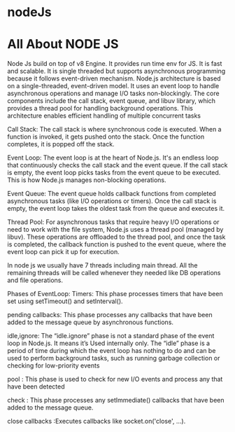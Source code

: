 # nodeJs
# All About NODE JS
Node Js build on top of v8 Engine. It provides run time env for JS. It is fast and scalable.
It is single threaded but supports asynchronous programming because it follows event-driven mechanism.
Node.js architecture is based on a single-threaded, event-driven model. It uses an event loop to handle asynchronous operations and manage I/O tasks non-blockingly.
The core components include the call stack, event queue, and libuv library, which provides a thread pool for handling background operations. 
This architecture enables efficient handling of multiple concurrent tasks

Call Stack:
The call stack is where synchronous code is executed. When a function is invoked, it gets pushed onto the stack. Once the function completes, it is popped off the stack.

Event Loop:
The event loop is at the heart of Node.js. It's an endless loop that continuously checks the call stack and the event queue. 
If the call stack is empty, the event loop picks tasks from the event queue to be executed. 
This is how Node.js manages non-blocking operations.

Event Queue:
The event queue holds callback functions from completed asynchronous tasks (like I/O operations or timers).
 Once the call stack is empty, the event loop takes the oldest task from the queue and executes it.
 
Thread Pool:
For asynchronous tasks that require heavy I/O operations or need to work with the file system, Node.js uses a thread pool (managed by libuv). 
These operations are offloaded to the thread pool, and once the task is completed, the callback function is pushed to the event queue, 
where the event loop can pick it up for execution.

In node js we usually have 7 threads including main thread. All the remaining threads will be called whenever they needed like 
DB operations and file operations.

Phases of EventLoop:
Timers: This phase processes timers that have been set using setTimeout() and setInterval().

pending callbacks: This phase processes any callbacks that have been added to the message queue by asynchronous functions.

idle,ignore: The “idle.ignore” phase is not a standard phase of the event loop in Node.js. It means it’s Used internally only. 
The “idle” phase is a period of time during which the event loop has nothing to do and can be used to perform background tasks, 
such as running garbage collection or checking for low-priority events

pool : This phase is used to check for new I/O events and process any that have been detected

check : This phase processes any setImmediate() callbacks that have been added to the message queue.

close callbacks :Executes callbacks like socket.on('close', ...).